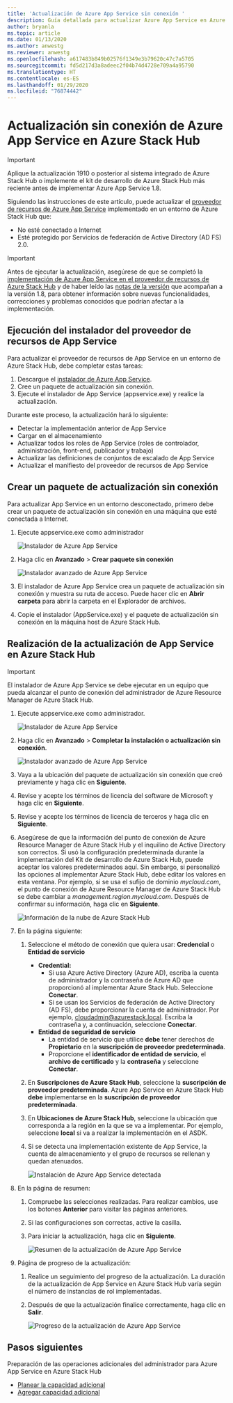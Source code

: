 ```yaml
---
title: 'Actualización de Azure App Service sin conexión '
description: Guía detallada para actualizar Azure App Service en Azure Stack Hub sin conexión
author: bryanla
ms.topic: article
ms.date: 01/13/2020
ms.author: anwestg
ms.reviewer: anwestg
ms.openlocfilehash: a617483b849b02576f1349e3b79620c47c7a5705
ms.sourcegitcommit: fd5d217d3a8adeec2f04b74d4728e709a4a95790
ms.translationtype: HT
ms.contentlocale: es-ES
ms.lasthandoff: 01/29/2020
ms.locfileid: "76874442"
---
```

# <a name="offline-update-of-azure-app-service-on-azure-stack-hub"></a>Actualización sin conexión de Azure App Service en Azure Stack Hub

> [!IMPORTANT]
> Aplique la actualización 1910 o posterior al sistema integrado de Azure Stack Hub o implemente el kit de desarrollo de Azure Stack Hub más reciente antes de implementar Azure App Service 1.8.

Siguiendo las instrucciones de este artículo, puede actualizar el [proveedor de recursos de Azure App Service](azure-stack-app-service-overview.md) implementado en un entorno de Azure Stack Hub que:

* No esté conectado a Internet
* Esté protegido por Servicios de federación de Active Directory (AD FS) 2.0.

> [!IMPORTANT]
> Antes de ejecutar la actualización, asegúrese de que se completó la [implementación de Azure App Service en el proveedor de recursos de Azure Stack Hub](azure-stack-app-service-deploy-offline.md) y de haber leído las [notas de la versión](azure-stack-app-service-release-notes-update-eight.md) que acompañan a la versión 1.8, para obtener información sobre nuevas funcionalidades, correcciones y problemas conocidos que podrían afectar a la implementación.

## <a name="run-the-app-service-resource-provider-installer"></a>Ejecución del instalador del proveedor de recursos de App Service

Para actualizar el proveedor de recursos de App Service en un entorno de Azure Stack Hub, debe completar estas tareas:

1. Descargue el [instalador de Azure App Service](https://aka.ms/appsvcupdate8installer).
2. Cree un paquete de actualización sin conexión.
3. Ejecute el instalador de App Service (appservice.exe) y realice la actualización.

Durante este proceso, la actualización hará lo siguiente:

* Detectar la implementación anterior de App Service
* Cargar en el almacenamiento
* Actualizar todos los roles de App Service (roles de controlador, administración, front-end, publicador y trabajo)
* Actualizar las definiciones de conjuntos de escalado de App Service
* Actualizar el manifiesto del proveedor de recursos de App Service

## <a name="create-an-offline-upgrade-package"></a>Crear un paquete de actualización sin conexión

Para actualizar App Service en un entorno desconectado, primero debe crear un paquete de actualización sin conexión en una máquina que esté conectada a Internet.

1. Ejecute appservice.exe como administrador

    ![Instalador de Azure App Service][1]

2. Haga clic en **Avanzado** > **Crear paquete sin conexión**

    ![Instalador avanzado de Azure App Service][2]

3. El instalador de Azure App Service crea un paquete de actualización sin conexión y muestra su ruta de acceso.  Puede hacer clic en **Abrir carpeta** para abrir la carpeta en el Explorador de archivos.

4. Copie el instalador (AppService.exe) y el paquete de actualización sin conexión en la máquina host de Azure Stack Hub.

## <a name="complete-the-upgrade-of-app-service-on-azure-stack-hub"></a>Realización de la actualización de App Service en Azure Stack Hub

> [!IMPORTANT]
> El instalador de Azure App Service se debe ejecutar en un equipo que pueda alcanzar el punto de conexión del administrador de Azure Resource Manager de Azure Stack Hub.

1. Ejecute appservice.exe como administrador.

    ![Instalador de Azure App Service][1]

2. Haga clic en **Avanzado** > **Completar la instalación o actualización sin conexión**.

    ![Instalador avanzado de Azure App Service][2]

3. Vaya a la ubicación del paquete de actualización sin conexión que creó previamente y haga clic en **Siguiente**.

4. Revise y acepte los términos de licencia del software de Microsoft y haga clic en **Siguiente**.

5. Revise y acepte los términos de licencia de terceros y haga clic en **Siguiente**.

6. Asegúrese de que la información del punto de conexión de Azure Resource Manager de Azure Stack Hub y el inquilino de Active Directory son correctos. Si usó la configuración predeterminada durante la implementación del Kit de desarrollo de Azure Stack Hub, puede aceptar los valores predeterminados aquí. Sin embargo, si personalizó las opciones al implementar Azure Stack Hub, debe editar los valores en esta ventana. Por ejemplo, si se usa el sufijo de dominio *mycloud.com*, el punto de conexión de Azure Resource Manager de Azure Stack Hub se debe cambiar a *management.region.mycloud.com*. Después de confirmar su información, haga clic en **Siguiente**.

    ![Información de la nube de Azure Stack Hub][3]

7. En la página siguiente:

   1. Seleccione el método de conexión que quiera usar: **Credencial** o **Entidad de servicio**
        - **Credential:**
            - Si usa Azure Active Directory (Azure AD), escriba la cuenta de administrador y la contraseña de Azure AD que proporcionó al implementar Azure Stack Hub. Seleccione **Conectar**.
            - Si se usan los Servicios de federación de Active Directory (AD FS), debe proporcionar la cuenta de administrador. Por ejemplo, cloudadmin@azurestack.local. Escriba la contraseña y, a continuación, seleccione **Conectar**.
        - **Entidad de seguridad de servicio**
            - La entidad de servicio que utilice **debe** tener derechos de **Propietario** en la **suscripción de proveedor predeterminada**.
            - Proporcione el **identificador de entidad de servicio**, el **archivo de certificado** y la **contraseña** y seleccione **Conectar**.

   1. En **Suscripciones de Azure Stack Hub**, seleccione la **suscripción de proveedor predeterminada**.  Azure App Service en Azure Stack Hub **debe** implementarse en la **suscripción de proveedor predeterminada**.

   1. En **Ubicaciones de Azure Stack Hub**, seleccione la ubicación que corresponda a la región en la que se va a implementar. Por ejemplo, seleccione **local** si va a realizar la implementación en el ASDK.
   
   1. Si se detecta una implementación existente de App Service, la cuenta de almacenamiento y el grupo de recursos se rellenan y quedan atenuados.

      ![Instalación de Azure App Service detectada][4]
8. En la página de resumen:
   1. Compruebe las selecciones realizadas. Para realizar cambios, use los botones **Anterior** para visitar las páginas anteriores.
   2. Si las configuraciones son correctas, active la casilla.
   3. Para iniciar la actualización, haga clic en **Siguiente**.

       ![Resumen de la actualización de Azure App Service][5]

9. Página de progreso de la actualización:
    1. Realice un seguimiento del progreso de la actualización. La duración de la actualización de App Service en Azure Stack Hub varía según el número de instancias de rol implementadas.
    2. Después de que la actualización finalice correctamente, haga clic en **Salir**.

        ![Progreso de la actualización de Azure App Service][6]

<!--Image references-->
[1]: ./media/azure-stack-app-service-update-offline/app-service-exe.png
[2]: ./media/azure-stack-app-service-update-offline/app-service-exe-advanced.png
[3]: ./media/azure-stack-app-service-update-offline/app-service-azure-resource-manager-endpoints.png
[4]: ./media/azure-stack-app-service-update-offline/app-service-installation-detected.png
[5]: ./media/azure-stack-app-service-update-offline/app-service-upgrade-summary.png
[6]: ./media/azure-stack-app-service-update-offline/app-service-upgrade-complete.png

## <a name="next-steps"></a>Pasos siguientes

Preparación de las operaciones adicionales del administrador para Azure App Service en Azure Stack Hub

* [Planear la capacidad adicional](azure-stack-app-service-capacity-planning.md)
* [Agregar capacidad adicional](azure-stack-app-service-add-worker-roles.md)
